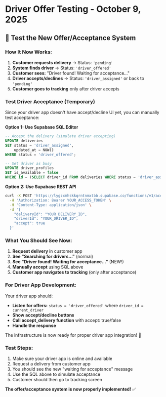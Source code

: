 # Driver Offer Testing - October 9, 2025

## 🧪 **Test the New Offer/Acceptance System**

### **How It Now Works:**

1. **Customer requests delivery** → Status: `'pending'`
2. **System finds driver** → Status: `'driver_offered'` 
3. **Customer sees:** "Driver found! Waiting for acceptance..."
4. **Driver accepts/declines** → Status: `'driver_assigned'` or back to `'pending'`
5. **Customer goes to tracking** only after driver accepts

### **Test Driver Acceptance (Temporary)**

Since your driver app doesn't have accept/decline UI yet, you can manually test acceptance:

**Option 1: Use Supabase SQL Editor**
```sql
-- Accept the delivery (simulate driver accepting)
UPDATE deliveries 
SET status = 'driver_assigned', 
    updated_at = NOW()
WHERE status = 'driver_offered';

-- Set driver as busy
UPDATE driver_profiles 
SET is_available = false 
WHERE id = (SELECT driver_id FROM deliveries WHERE status = 'driver_assigned' LIMIT 1);
```

**Option 2: Use Supabase REST API**
```bash
curl -X POST 'https://lygzxmhskkqrntnmxtbb.supabase.co/functions/v1/accept_delivery' \
  -H 'Authorization: Bearer YOUR_ACCESS_TOKEN' \
  -H 'Content-Type: application/json' \
  -d '{
    "deliveryId": "YOUR_DELIVERY_ID",
    "driverId": "YOUR_DRIVER_ID", 
    "accept": true
  }'
```

### **What You Should See Now:**

1. **Request delivery** in customer app
2. **See "Searching for drivers..."** (normal)
3. **See "Driver found! Waiting for acceptance..."** (NEW!)
4. **Manually accept** using SQL above
5. **Customer app navigates to tracking** (only after acceptance)

### **For Driver App Development:**

Your driver app should:
- **Listen for offers:** `status = 'driver_offered'` where `driver_id = current_driver`
- **Show accept/decline buttons**
- **Call accept_delivery function** with accept: true/false
- **Handle the response**

The infrastructure is now ready for proper driver app integration! 🚀

### **Test Steps:**

1. Make sure your driver app is online and available
2. Request a delivery from customer app  
3. You should see the new "waiting for acceptance" message
4. Use the SQL above to simulate acceptance
5. Customer should then go to tracking screen

**The offer/acceptance system is now properly implemented!** ✅